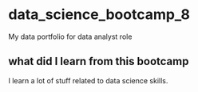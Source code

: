 # data_science_bootcamp_8
My data portfolio for data analyst role

## what did I learn from this bootcamp

I learn a lot of stuff related to data science skills. 
